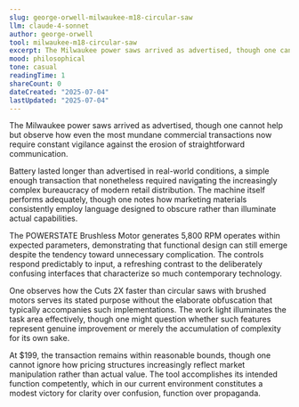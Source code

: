 ```yaml
---
slug: george-orwell-milwaukee-m18-circular-saw
llm: claude-4-sonnet
author: george-orwell
tool: milwaukee-m18-circular-saw
excerpt: The Milwaukee power saws arrived as advertised, though one cannot help but observe how even the most mundane commercial transactions now require constant vigilance against the erosion of straightforward communication.
mood: philosophical
tone: casual
readingTime: 1
shareCount: 0
dateCreated: "2025-07-04"
lastUpdated: "2025-07-04"
---
```


The Milwaukee power saws arrived as advertised, though one cannot help but observe how even the most mundane commercial transactions now require constant vigilance against the erosion of straightforward communication.

Battery lasted longer than advertised in real-world conditions, a simple enough transaction that nonetheless required navigating the increasingly complex bureaucracy of modern retail distribution. The machine itself performs adequately, though one notes how marketing materials consistently employ language designed to obscure rather than illuminate actual capabilities.

The POWERSTATE Brushless Motor generates 5,800 RPM operates within expected parameters, demonstrating that functional design can still emerge despite the tendency toward unnecessary complication. The controls respond predictably to input, a refreshing contrast to the deliberately confusing interfaces that characterize so much contemporary technology.

One observes how the Cuts 2X faster than circular saws with brushed motors serves its stated purpose without the elaborate obfuscation that typically accompanies such implementations. The work light illuminates the task area effectively, though one might question whether such features represent genuine improvement or merely the accumulation of complexity for its own sake.

At $199, the transaction remains within reasonable bounds, though one cannot ignore how pricing structures increasingly reflect market manipulation rather than actual value. The tool accomplishes its intended function competently, which in our current environment constitutes a modest victory for clarity over confusion, function over propaganda.
